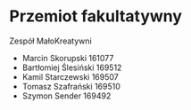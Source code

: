 # Przemiot fakultatywny
Zespół MałoKreatywni
 - Marcin Skorupski 161077
 - Bartłomiej Ślesiński 169512
 - Kamil Starczewski 169507
 - Tomasz Szafrański 169510
 - Szymon Sender 169492
